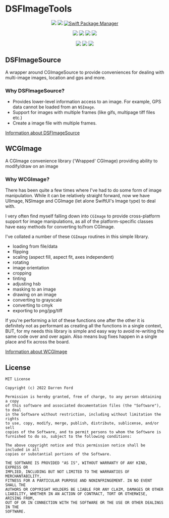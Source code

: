 # DSFImageTools

<p align="center">
    <img src="https://img.shields.io/github/v/tag/dagronf/DSFImageTools" />
    <img src="https://img.shields.io/badge/License-MIT-lightgrey" />
    <a href="https://swift.org/package-manager">
        <img src="https://img.shields.io/badge/spm-compatible-brightgreen.svg?style=flat" alt="Swift Package Manager" />
    </a>
</p>
<p align="center">
    <img src="https://img.shields.io/badge/macOS-10.11+-red" />
    <img src="https://img.shields.io/badge/iOS-13+-blue" />
    <img src="https://img.shields.io/badge/tvOS-13+-orange" />
    <img src="https://img.shields.io/badge/macCatalyst-1.0+-purple" />
</p>
<p align="center">
    <img src="https://img.shields.io/badge/Swift-5.4-blueviolet" />
    <img src="https://img.shields.io/badge/ObjectiveC-2.0-ff69b4" />
    <img src="https://img.shields.io/badge/SwiftUI-2.0+-9cf" />
</p>

## DSFImageSource

A wrapper around CGImageSource to provide conveniences for dealing with multi-image images, location and gps and more.

### Why DSFImageSource?

* Provides lower-level information access to an image. For example, GPS data cannot be loaded from an `NSImage`.
* Support for images with multiple frames (like gifs, multipage tiff files etc.)
* Create a image file with multiple frames.

[Information about DSFImageSource](./README+DSFImageSource.md)

## WCGImage

A CGImage convenience library ('Wrapped' CGImage) providing ability to modify/draw on an image

### Why WCGImage?

There has been quite a few times where I've had to do some form of image manipulation. While it can be relatively straight forward, now we have UIImage, NSImage and CGImage (let alone SwiftUI's Image type) to deal with.

I very often find myself falling down into `CGImage` to provide cross-platform support for image manipulations, as all of the platform-specific classes have easy methods for converting to/from CGImage.

I've collated a number of these `CGImage` routines in this simple library.

* loading from file/data
* flipping
* scaling (aspect fill, aspect fit, axes independent)
* rotating
* image orientation
* cropping
* tinting
* adjusting hsb
* masking to an image
* drawing on an image
* converting to grayscale
* converting to cmyk
* exporting to png/jpg/tiff

If you're performing a lot of these functions one after the other it is definitely not as performant as creating all the functions in a single context, BUT, for my needs this library is simple and easy way to avoid re-writing the same code over and over again. Also means bug fixes happen in a single place and fix across the board.

[Information about WCGImage](./README+WCGImage.md)

## License

```
MIT License

Copyright (c) 2022 Darren Ford

Permission is hereby granted, free of charge, to any person obtaining a copy
of this software and associated documentation files (the "Software"), to deal
in the Software without restriction, including without limitation the rights
to use, copy, modify, merge, publish, distribute, sublicense, and/or sell
copies of the Software, and to permit persons to whom the Software is
furnished to do so, subject to the following conditions:

The above copyright notice and this permission notice shall be included in all
copies or substantial portions of the Software.

THE SOFTWARE IS PROVIDED "AS IS", WITHOUT WARRANTY OF ANY KIND, EXPRESS OR
IMPLIED, INCLUDING BUT NOT LIMITED TO THE WARRANTIES OF MERCHANTABILITY,
FITNESS FOR A PARTICULAR PURPOSE AND NONINFRINGEMENT. IN NO EVENT SHALL THE
AUTHORS OR COPYRIGHT HOLDERS BE LIABLE FOR ANY CLAIM, DAMAGES OR OTHER
LIABILITY, WHETHER IN AN ACTION OF CONTRACT, TORT OR OTHERWISE, ARISING FROM,
OUT OF OR IN CONNECTION WITH THE SOFTWARE OR THE USE OR OTHER DEALINGS IN THE
SOFTWARE.
```
